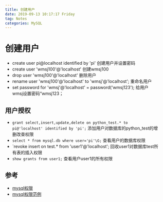 ```yaml
--- 
title: 创建用户
date: 2019-09-13 10:17:17 Friday	
tag: Notes
categories: MySQL
---
```


# 创建用户

- create user pi@localhost identified by 'pi' 创建用户并设置密码
- create user 'wmsj100'@'localhost' 创建wmsj100
- drop user 'wmsj100'@'localhost' 删除用户
- rename user 'wmsj100'@'localhost' to 'wmsj'@'localhost'; 重命名用户
- set password for 'wmsj'@'localhost' = password('wmsj123'); 给用户wmsj设置密码“wmsj123；

## 用户授权
- `grant select,insert,update,delete on python_test.* to pi@'localhost' identified by 'pi';` 添加用户对数据库的python_test的增删改查权限
- `select * from mysql.db where user='pi'\G;` 查看用户的数据库权限
- `revoke insert on test.* from 'user1'@'localhost'; 回收user1对数据库test所有表的插入权限
- `show grants from user1;` 查看用户user1的所有权限

## 参考
- [mysql权限](https://www.cnblogs.com/Csir/p/7889953.html)
- [mysql权限范例](https://www.cnblogs.com/wangchaoyuana/p/7545419.html)
